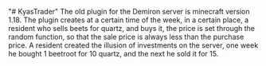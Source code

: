 "# KyasTrader" 
The old plugin for the Demiron server is minecraft version 1.18. The plugin creates at a certain time of the week, in a certain place, a resident who sells beets for quartz, and buys it, the price is set through the random function, so that the sale price is always less than the purchase price. A resident created the illusion of investments on the server, one week he bought 1 beetroot for 10 quartz, and the next he sold it for 15.
